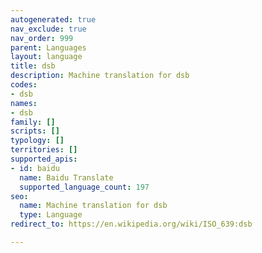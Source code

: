 ```yaml
---
autogenerated: true
nav_exclude: true
nav_order: 999
parent: Languages
layout: language
title: dsb
description: Machine translation for dsb
codes:
- dsb
names:
- dsb
family: []
scripts: []
typology: []
territories: []
supported_apis:
- id: baidu
  name: Baidu Translate
  supported_language_count: 197
seo:
  name: Machine translation for dsb
  type: Language
redirect_to: https://en.wikipedia.org/wiki/ISO_639:dsb

---
```


